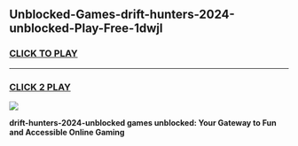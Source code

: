 
## Unblocked-Games-drift-hunters-2024-unblocked-Play-Free-1dwjl
<h3>
<a href="https://premium76.site?title=drift-hunters-2024-unblocked&ref=20M">CLICK TO PLAY</a></h3>
<hr>

<h3>
<a href="https://premium76.site?title=drift-hunters-2024-unblocked&ref=20M">CLICK 2 PLAY</a>
  
</h3>

<a href="https://premium76.site?title=drift-hunters-2024-unblocked&ref=19M"><img src="https://clearcache.store/games.png"></a>


**drift-hunters-2024-unblocked games unblocked: Your Gateway to Fun and Accessible Online Gaming**
